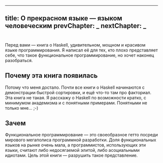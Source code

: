 ----
title: О прекрасном языке &mdash; языком человеческим
prevChapter: _
nextChapter: _
----

<div style="padding-top: 10px;"></div>

Перед вами — книга о Haskell, удивительном, мощном и красивом языке программирования. Я написал её для тех, кто плохо представляет себе, что такое функциональное программирование, но хочет наконец разобраться.

## Почему эта книга появилась

Потому что меня достало. Почти все книги о Haskell начинаются с демонстрации быстрой сортировки, и ещё что-то там про факториал. Эта книга не такая. Я расскажу о Haskell по возможности кратко, с минимумом академизма и с понятными примерами. Понятными не только мне... ;-)

## Зачем

Функциональное программирование — это своеобразное гетто посреди мирового мегаполиса программной разработки. Доля функциональных языков на рынке очень мала, а программистов, использующих эти языки, считают либо недосягаемой элитой, либо асоциальными идиотами. Цель этой книги — разрушить такое представление.

<div style="padding-top: 20px; padding-bottom: 50px;" class="right">
<a href="/ru/intro/index.html" class="btn-floating btn-large waves-effect waves-light"><span class="fa fa-angle-double-right chapter-arrow"></span></a>
</div>


